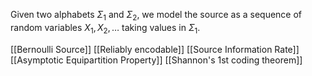 Given two alphabets $\Sigma_{1}$ and $\Sigma_{2}$, 
we model the source as a sequence of random variables $X_{1},X_{2},\dots$ 
taking values in $\Sigma_{1}$.

[[Bernoulli Source]]
[[Reliably encodable]]
[[Source Information Rate]]
[[Asymptotic Equipartition Property]]
[[Shannon's 1st coding theorem]]